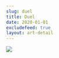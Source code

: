 ```yaml
---
slug: duel
title: Duel
date: 2020-01-01
excludefeed: true
layout: art-detail
---
```

![](/art/duel.webp)
